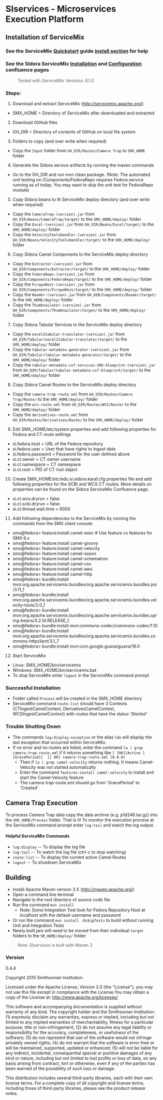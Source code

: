 # SIservices - Microservices Execution Platform

## Installation of ServiceMix
### See the ServiceMix [Quickstart](http://servicemix.apache.org/docs/5.0.x/quickstart/index.html) guide [install section](http://servicemix.apache.org/docs/5.0.x/quickstart/installation.html) for help 
### See the SIdora ServiceMix [Installation](https://confluence.si.edu/display/SIDKB/Install+and+Configure+ServiceMix) and [Configuration](https://confluence.si.edu/display/SIDKB/Configure+ServiceMix+for+SIdora+Services) confluence pages
> Tested with ServiceMix Versions: 6.1.0

### Steps:
1. Download and extract ServiceMix (http://servicemix.apache.org/)
 - SMX_HOME = Directory of ServiceMix after downloaded and extracted
2. Download GitHub files
  - GH_DIR = Directory of contents of GitHub on local file system
3. Folders to copy (and over write when required)
  - Copy the `Input` folder from `GH_DIR/Routes/Camera Trap` to `SMX_HOME` folder
4. Generate the Sidora service artifacts by running the maven commands
  - Go to the GH_DIR and run mvn clean package.  (Note: The automated unit testing on /Components/FedoraRepo requires Fedora service running as of today.  You may want to skip the unit test for FedoraRepo module)
5. Copy SIdora beans to th ServiceMix deploy directory (and over write when required)
  - Copy the `CameraTrap-(version).jar` from `GH_DIR/Beans/CameraTrap/target/` to the `SMX_HOME/deploy/` folder
  - Copy the `Excel-(version).jar` from `GH_DIR/Beans/Excel/target/` to the `SMX_HOME/deploy/` folder
  - Copy the `VelocityToolsHandler-(version).jar` from `GH_DIR/Beans/VelocityToolsHandler/target/` to the `SMX_HOME/deploy/` folder
6. Copy SIdora Camel Components to the ServiceMix deploy directory
  - Copy the `Extractor-(version).jar` from `GH_DIR/Components/Extractor/target/` to the `SMX_HOME/deploy/` folder
  - Copy the `FedoraRepo-(version).jar` from `GH_DIR/Components/FedoraRepo/target/` to the `SMX_HOME/deploy/` folder
  - Copy the `FcrepoRest-(version).jar` from `GH_DIR/Components/FcrepoRest/target/` to the `SMX_HOME/deploy/` folder
  - Copy the `Reader-(version).jar` from `GH_DIR/Components/Reader/target/` to the `SMX_HOME/deploy/` folder
  - Copy the `Thumbnailator-(version).jar` from `GH_DIR/Components/Thumbnailator/target/` to the `SMX_HOME/deploy/` folder
7. Copy SIdora Tabular Services to the ServiceMix deploy directory
  - Copy the `excel2tabular-translator-(version).jar` from `GH_DIR/Tabular/excel2tabular-translator/target/` to the `SMX_HOME/deploy/` folder
  - Copy the `tabular-metadata-generator-(version).jar` from `GH_DIR/Tabular/tabular-metadata-generator/target/` to the `SMX_HOME/deploy/` folder
  - Copy the `tabular-metadata-cxf-services-SMX-blueprint-(version).jar` from `GH_DIR/Tabular/tabular-metadata-cxf-blueprint/target/` to the `SMX_HOME/deploy/` folder
8. Copy SIdora Camel Routes to the ServiceMix deploy directory
  - Copy the `camera-trap-route.xml` from `GH_DIR/Routes/Camera Trap/Route/` to the `SMX_HOME/deploy/` folder
  - Copy the `wcs-route.xml` from `GH_DIR/Routes/WCS/Route/` to the `SMX_HOME/deploy/` folder
  - Copy the `derivatives-route.xml` from `GH_DIR/Routes/Derivatives/Route/` to the `SMX_HOME/deploy/` folder
9. Edit SMX_HOME/etc/system.properties and add following properties for Fedora and CT route settings
  - si.fedora.host = URL of the Fedora repository
  - si.fedora.user = User that have rights to ingest data
  - si.fedora.password = Password for the user defined above
  - si.ct.owner = CT owner username
  - si.ct.namespace = CT namespace
  - si.ct.root = PID of CT root object
10. Create SMX_HOME/etc/edu.si.sidora.karaf.cfg properties file and add following properties for the SCBI and WCS CT routes.  More details on properties can be found on the SIdora ServiceMix Confluence page.  
  - si.ct.wcs.dryrun = false
  - si.ct.scbi.dryrun = false
  - si.ct.thread.wait.time = 6000
11. Add following dependencies to the ServiceMix by running the commands from the SMX client console
  - smx@fedora> feature:install camel-exec # Use feature vs features for SMX 6.x
  - smx@fedora> feature:install camel-groovy
  - smx@fedora> feature:install camel-velocity
  - smx@fedora> feature:install camel-saxon
  - smx@fedora> feature:install camel-schematron
  - smx@fedora> feature:install camel-csv
  - smx@fedora> feature:install camel-aws
  - smx@fedora> feature:install camel-http
  - smx@fedora> bundle:install mvn:org.apache.servicemix.bundles/org.apache.servicemix.bundles.poi/3.11_1
  - smx@fedora> bundle:install mvn:org.apache.servicemix.bundles/org.apache.servicemix.bundles.velocity-tools/2.0_1
  - smx@fedora> bundle:install mvn:org.apache.servicemix.bundles/org.apache.servicemix.bundles.spring-beans/3.2.14.RELEASE_1
  - smx@fedora> bundle:install mvn:commons-codec/commons-codec/1.10
  - smx@fedora> bundle:install mvn:org.apache.servicemix.bundles/org.apache.servicemix.bundles.commons-httpclient/3.1_7
  - smx@fedora> bundle:install mvn:com.google.guava/guava/18.0
12. Start ServiceMix
  - Linux: SMX_HOME/bin/servicemix 
  - Windows: SMX_HOME/bin/servicemix.bat
- To stop ServiceMix enter `logout` in the ServiceMix command prompt

### Successful Installation
- Folder called `Process` will be created in the SMX_HOME directory
- ServiceMix command `route-list` should have 3 Contexts (CTIngestCamelContext, DerivativesCamelContext, WCSIngestCamelContext) with routes that have the status _'Started'_

### Trouble Shutting Down
- The commands `log:display-exception` or the alias `lde` will display the last exception that occurred within ServiceMix.
- If no error and no routes are listed, enter the command `la | grep camera-trap-route.xml` if it returns something like `[ 196][Active ][GracePeriod][  ][ 80] camera-trap-route.xml (0.0.0)`
    - Then if `la | grep camel-velocity` returns nothing. It means Camel-Velocity was not started automatically
    - Enter the command `features:install camel-velocity` to install and start the Camel-Velocity feature
    - The camera-trap-route.xml should go from 'GracePeriod' to 'Created'

## Camera Trap Execution
To process Camera Trap data copy the data archive (e.g. p1d246.tar.gz) into the `SMX_HOME/Process` folder. That is it! To monitor the execution process at the ServiceMix command prompt enter `log:tail` and watch the log output.

#### Helpful ServiceMix Commands
- `log:display` -- To display the log file
- `log:tail` -- To watch the log file (ctrl-c to stop watching)
- `route-list` -- To display the current active Camel Routes
- `logout` -- To shutdown ServiceMix

## Building 
- Install Apache Maven version 3.X (http://maven.apache.org/)
- Open a command line terminal
- Navigate to the root directory of source code file
- Run the command `mvn install`
    - Note: Some Integration Test look for Fedora Repository Host at localhost with the default username and password
- Or run the command `mvn install -DskipTests` to build without running Unit and Integration Tests    
- Newly built jars will need to be moved from their individual `target` folders to the `SM_HOME/deploy/` folder

> Note: SIservices is built with Maven 3

### Version
0.4.4

Copyright 2015 Smithsonian Institution.

Licensed under the Apache License, Version 2.0 (the "License"); you may not
use this file except in compliance with the License.You may obtain a copy of
the License at: http://www.apache.org/licenses/

This software and accompanying documentation is supplied without
warranty of any kind. The copyright holder and the Smithsonian Institution:
(1) expressly disclaim any warranties, express or implied, including but not
limited to any implied warranties of merchantability, fitness for a
particular purpose, title or non-infringement; (2) do not assume any legal
liability or responsibility for the accuracy, completeness, or usefulness of
the software; (3) do not represent that use of the software would not
infringe privately owned rights; (4) do not warrant that the software
is error-free or will be maintained, supported, updated or enhanced;
(5) will not be liable for any indirect, incidental, consequential special
or punitive damages of any kind or nature, including but not limited to lost
profits or loss of data, on any basis arising from contract, tort or
otherwise, even if any of the parties has been warned of the possibility of
such loss or damage.

This distribution includes several third-party libraries, each with their own
license terms. For a complete copy of all copyright and license terms, including
those of third-party libraries, please see the product release notes.
